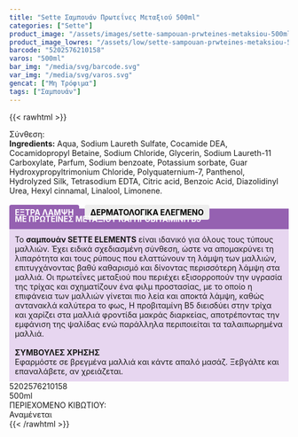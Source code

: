```yaml
---
title: "Sette Σαμπουάν Πρωτεΐνες Μεταξιού 500ml"
categories: ["Sette"]
product_image: "/assets/images/sette-sampouan-prwteines-metaksiou-500ml.jpg"
product_image_lowres: "/assets/low/sette-sampouan-prwteines-metaksiou-500ml.jpg"
barcode: "5202576210158"
varos: "500ml"
bar_img: "/media/svg/barcode.svg"
var_img: "/media/svg/varos.svg"
gencat: ["Μη Τρόφιμα"]
tags: ["Σαμπουάν"]
---
```

{{< rawhtml >}}

<div class="product">
    <div id="sistatika">Σύνθεση:</div>
<div class="alltext"><b>Ingredients:</b> Aqua, Sodium Laureth Sulfate, Cocamide DEA, Cocamidopropyl Betaine, Sodium Chloride, Glycerin, Sodium Laureth-11 Carboxylate, Parfum, Sodium benzoate, Potassium sorbate, Guar Hydroxypropyltrimonium Chloride, Polyquaternium-7, Panthenol, Hydrolyzed Silk, Tetrasodium EDTA, Citric acid, Benzoic Acid, Diazolidinyl Urea, Hexyl cinnamal, Linalool, Limonene.<br><br><b style="border-radius:4px;background: #9561b1;padding:5px 10px;color: #fff;margin:0 10px 5px 0px;display:-webkit-inline-box">ΕΞΤΡΑ ΛΑΜΨΗ</b><b style="border-radius:4px; background:#eee;padding:5px 10px;color:#000;display:-webkit-inline-box">ΔΕΡΜΑΤΟΛΟΓΙΚΑ
            ΕΛΕΓΜΕΝΟ</b></div>
<div class="alltext" style="margin-top:-25px">
        <div style="background: #9561b1;padding: 10px;margin: 0px; color:#ffffff"><b>ΜΕ ΠΡΩΤΕΪΝΕΣ ΜΕΤΑΞΙΟΥ ΚΑΙ ΠΡΟΒΙΤΑΜΙΝΗ Β5</b></div>
        <div style="background: rgb(231 214 240);padding: 10px;margin: 0px;">Το <b>σαμπουάν SETTE ELEMENTS</b> είναι ιδανικό για όλους τους τύπους μαλλιών. Έχει ειδικά σχεδιασμένη σύνθεση, ώστε να απομακρύνει τη λιπαρότητα και τους ρύπους που ελαττώνουν τη λάμψη των μαλλιών, επιτυγχάνοντας βαθύ καθαρισμό και δίνοντας περισσότερη λάμψη στα μαλλιά. Οι πρωτεΐνες μεταξιού που περιέχει εξισορροπούν την υγρασία της τρίχας και σχηματίζουν ένα φιλμ προστασίας, με το οποίο η επιφάνεια των μαλλιών γίνεται πιο λεία και αποκτά λάμψη, καθώς αντανακλά καλύτερα το φως, Η προβιταμίνη Β5 διεισδύει στην τρίχα και χαρίζει στα μαλλιά φροντίδα μακράς διαρκείας, αποτρέποντας την εμφάνιση της ψαλίδας ενώ παράλληλα περιποιείται τα ταλαιπωρημένα μαλλιά.<br><br><b>ΣΥΜΒΟΥΛΕΣ ΧΡΗΣΗΣ </b><br>Εφαρμόστε σε βρεγμένα μαλλιά και κάντε απαλό μασάζ. Ξεβγάλτε και επαναλάβετε, αν χρειάζεται.</div>
    </div>
    <div id="barcode">
        <div id="barimage1"></div><span id="bartext">5202576210158</span>
    </div>
    <div id="varos">
        <div id="varosimage1"></div><span id="varostext">500ml</span>
    </div>
    <div id="kivotio">ΠΕΡΙΕΧΟΜΕΝΟ ΚΙΒΩΤΙΟΥ:<br>Αναμένεται</div>
  <div class="pimg"></div>

</div>
{{< /rawhtml >}}

